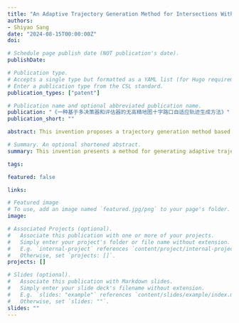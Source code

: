```yaml
---
title: "An Adaptive Trajectory Generation Method for Intersections Without High-Precision Maps Based on Multi-Deciders and Evaluators"
authors:
- Shiyao Sang
date: "2024-08-15T00:00:00Z"
doi:

# Schedule page publish date (NOT publication's date).
publishDate:

# Publication type.
# Accepts a single type but formatted as a YAML list (for Hugo requirements).
# Enter a publication type from the CSL standard.
publication_types: ["patent"]

# Publication name and optional abbreviated publication name.
publication: "《一种基于多决策器和评估器的无高精地图十字路口自适应轨迹生成方法》"
publication_short: ""

abstract: This invention proposes a trajectory generation method based on quintic polynomials in the Cartesian coordinate system. The polynomial's coefficients are determined by boundary conditions, including position, velocity, and acceleration at the start and end points of the curve. The system focuses on generating smooth, continuous trajectories optimized for turning scenarios at intersections, where curvature plays a crucial role. A multi-decision maker and evaluator framework is introduced, which uses virtual speed sampling and curvature evaluations to dynamically generate optimal trajectories. An experience pool stores previous trajectory data to refine decision-making for future route planning.

# Summary. An optional shortened abstract.
summary: This invention presents a method for generating adaptive trajectories using quintic polynomials, specifically designed for use in autonomous driving systems at intersections. By considering position, velocity, and acceleration at key points, the system creates optimized curves that ensure smooth transitions and efficient turning. A multi-decision maker and evaluator system dynamically adjusts virtual speeds and evaluates curvature to generate optimal trajectories, leveraging past experiences stored in a memory pool to improve future decisions and enhance overall driving performance.

tags:

featured: false

links:

# Featured image
# To use, add an image named `featured.jpg/png` to your page's folder. 
image:

# Associated Projects (optional).
#   Associate this publication with one or more of your projects.
#   Simply enter your project's folder or file name without extension.
#   E.g. `internal-project` references `content/project/internal-project/index.md`.
#   Otherwise, set `projects: []`.
projects: []

# Slides (optional).
#   Associate this publication with Markdown slides.
#   Simply enter your slide deck's filename without extension.
#   E.g. `slides: "example"` references `content/slides/example/index.md`.
#   Otherwise, set `slides: ""`.
slides: ""
---
```


